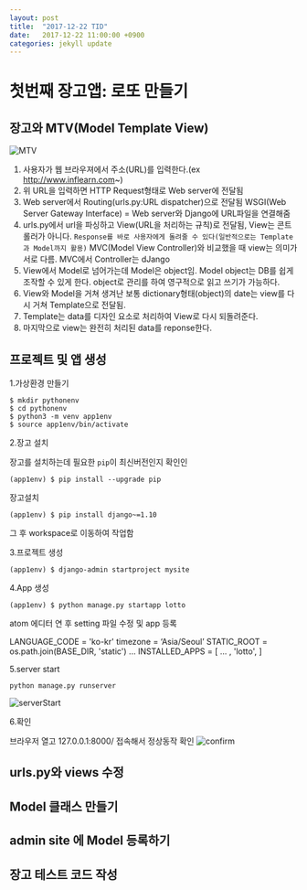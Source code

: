 ```yaml
---
layout: post
title:  "2017-12-22 TID"
date:   2017-12-22 11:00:00 +0900
categories: jekyll update
---
```


# 첫번째 장고앱: 로또 만들기

## 장고와 MTV(Model Template View)

![MTV](https://user-images.githubusercontent.com/33015649/34282928-74a87f90-e70c-11e7-88c8-984f0139b84f.png)
1. 사용자가 웹 브라우져에서 주소(URL)를 입력한다.(ex http://www.inflearn.com~)
1. 위 URL을 입력하면 HTTP Request형태로 Web server에 전달됨
1. Web server에서 Routing(urls.py:URL dispatcher)으로 전달됨
    WSGI(Web Server Gateway Interface) = Web server와 Django에 URL파일을 연결해줌
1. urls.py에서 url을 파싱하고 View(URL을 처리하는 규칙)로 전달됨, View는 콘트롤러가 아니다.
	```Response를 바로 사용자에게 돌려줄 수 있다(일반적으로는 Template과 Model까지 활용)```
	MVC(Model View Controller)와 비교했을 때 view는 의미가 서로 다름. MVC에서 Controller는 dJango
1.  View에서 Model로 넘어가는데 Model은 object임. Model object는 DB를 쉽게 조작할 수 있게 한다. object로 관리를 하여 영구적으로 읽고 쓰기가 가능하다.
1. View와 Model을 거쳐 생겨난 보통 dictionary형태(object)의 date는 view를 다시 거쳐 Template으로 전달됨.
1. Template는 data를 디자인 요소로 처리하여 View로 다시 되돌려준다.
1. 마지막으로 view는 완전히 처리된 data를 reponse한다.

## 프로젝트 및 앱 생성

1.가상환경 만들기

```
$ mkdir pythonenv
$ cd pythonenv
$ python3 -m venv app1env
$ source app1env/bin/activate
```

2.장고 설치

장고를 설치하는데 필요한 ```pip```이 최신버전인지 확인인
```
(app1env) $ pip install --upgrade pip
```

장고설치
```
(app1env) $ pip install django~=1.10
```

그 후 workspace로 이동하여 작업함

3.프로젝트 생성

```
(app1env) $ django-admin startproject mysite
```


4.App 생성

```
(app1env) $ python manage.py startapp lotto
```

atom 에디터 연 후 setting 파일 수정 및 app 등록

LANGUAGE_CODE = 'ko-kr'
timezone = ‘Asia/Seoul’
STATIC_ROOT = os.path.join(BASE_DIR, 'static')
...
INSTALLED_APPS = [
     ... ,
    'lotto',
]

5.server start

```
python manage.py runserver
```
![serverStart](https://user-images.githubusercontent.com/33015649/34285333-60b1f132-e71c-11e7-92ab-f731a8dd280b.png)

6.확인

브라우저 열고 127.0.0.1:8000/ 접속해서 정상동작 확인
![confirm](https://user-images.githubusercontent.com/33015649/34290222-8de78d3e-e739-11e7-9f76-77a3111237fd.png)


## urls.py와 views 수정

## Model 클래스 만들기

## admin site 에 Model 등록하기

## 장고 테스트 코드 작성



